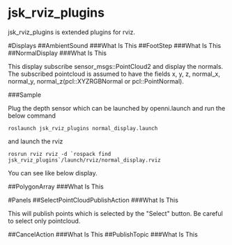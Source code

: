 jsk_rviz_plugins
=====================

jsk_rviz_plugins is extended plugins for rviz.

#Displays
##AmbientSound
###What Is This
##FootStep
###What Is This
##NormalDisplay
###What Is This

This display subscribe sensor_msgs::PointCloud2 and display the normals.
The subscribed pointcloud is assumed to have the fields x, y, z, normal_x, normal_y, normal_z(pcl::XYZRGBNormal or pcl::PointNormal).

###Sample

Plug the depth sensor which can be launched by openni.launch and run the below command

```
roslaunch jsk_rviz_plugins normal_display.launch
```

and launch the rviz

```
rosrun rviz rviz -d `rospack find jsk_rviz_plugins`/launch/rviz/normal_display.rviz
```

You can see like below display.

##PolygonArray
###What Is This

#Panels
##SelectPointCloudPublishAction
###What Is This

This will publish points which is selected by the "Select" button. Be careful to select only pointcloud.

##CancelAction
###What Is This
##PublishTopic
###What Is This
